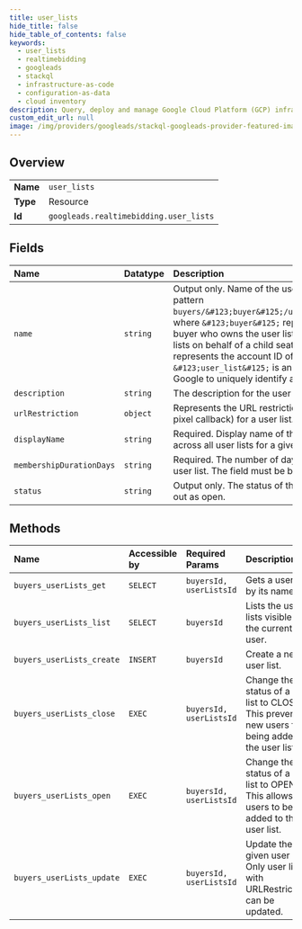 ```yaml
---
title: user_lists
hide_title: false
hide_table_of_contents: false
keywords:
  - user_lists
  - realtimebidding
  - googleads    
  - stackql
  - infrastructure-as-code
  - configuration-as-data
  - cloud inventory
description: Query, deploy and manage Google Cloud Platform (GCP) infrastructure and resources using SQL
custom_edit_url: null
image: /img/providers/googleads/stackql-googleads-provider-featured-image.png
---
```

  
    

## Overview
<table><tbody>
<tr><td><b>Name</b></td><td><code>user_lists</code></td></tr>
<tr><td><b>Type</b></td><td>Resource</td></tr>
<tr><td><b>Id</b></td><td><code>googleads.realtimebidding.user_lists</code></td></tr>
</tbody></table>

## Fields
| Name | Datatype | Description |
|:-----|:---------|:------------|
| `name` | `string` | Output only. Name of the user list that must follow the pattern `buyers/&#123;buyer&#125;/userLists/&#123;user_list&#125;`, where `&#123;buyer&#125;` represents the account ID of the buyer who owns the user list. For a bidder accessing user lists on behalf of a child seat buyer, `&#123;buyer&#125;` represents the account ID of the child seat buyer. `&#123;user_list&#125;` is an int64 identifier assigned by Google to uniquely identify a user list. |
| `description` | `string` | The description for the user list. |
| `urlRestriction` | `object` | Represents the URL restriction (for the URL captured by the pixel callback) for a user list. |
| `displayName` | `string` | Required. Display name of the user list. This must be unique across all user lists for a given account. |
| `membershipDurationDays` | `string` | Required. The number of days a user's cookie stays on the user list. The field must be between 0 and 540 inclusive. |
| `status` | `string` | Output only. The status of the user list. A new user list starts out as open. |
## Methods
| Name | Accessible by | Required Params | Description |
|:-----|:--------------|:----------------|:------------|
| `buyers_userLists_get` | `SELECT` | `buyersId, userListsId` | Gets a user list by its name. |
| `buyers_userLists_list` | `SELECT` | `buyersId` | Lists the user lists visible to the current user. |
| `buyers_userLists_create` | `INSERT` | `buyersId` | Create a new user list. |
| `buyers_userLists_close` | `EXEC` | `buyersId, userListsId` | Change the status of a user list to CLOSED. This prevents new users from being added to the user list. |
| `buyers_userLists_open` | `EXEC` | `buyersId, userListsId` | Change the status of a user list to OPEN. This allows new users to be added to the user list. |
| `buyers_userLists_update` | `EXEC` | `buyersId, userListsId` | Update the given user list. Only user lists with URLRestrictions can be updated. |
